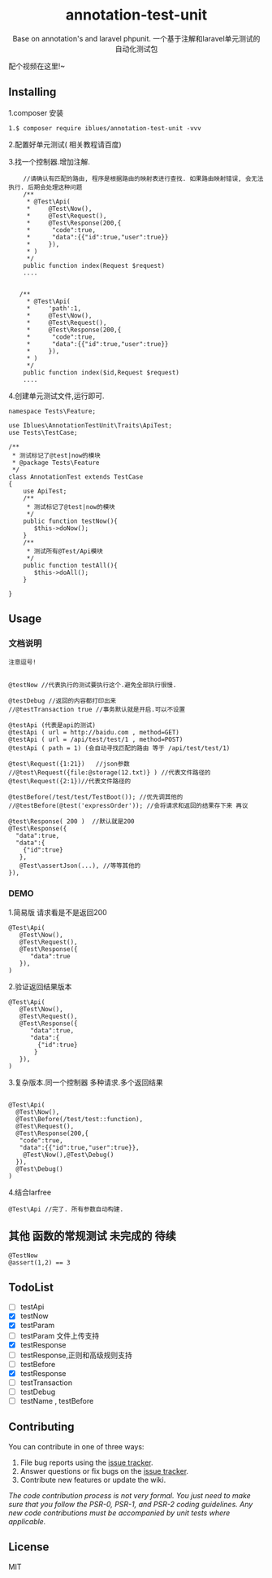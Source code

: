 <h1 align="center"> annotation-test-unit </h1>

<p align="center"> Base on annotation's and laravel phpunit.
一个基于注解和laravel单元测试的 自动化测试包

</p>
<p>
配个视频在这里!~
</p>

## Installing

1.composer 安装
```shell
1.$ composer require iblues/annotation-test-unit -vvv
```
2.配置好单元测试( 相关教程请百度)

3.找一个控制器.增加注解.

```
    //请确认有匹配的路由, 程序是根据路由的映射表进行查找. 如果路由映射错误, 会无法执行. 后期会处理这种问题
    /**
     * @Test\Api(
     *     @Test\Now(),
     *     @Test\Request(),
     *     @Test\Response(200,{
     *      "code":true,
     *      "data":{{"id":true,"user":true}}
     *     }),
     * )
     */
    public function index(Request $request)
    ....


   /**
     * @Test\Api(
     *     'path':1, 
     *     @Test\Now(),
     *     @Test\Request(),
     *     @Test\Response(200,{
     *      "code":true,
     *      "data":{{"id":true,"user":true}}
     *     }),
     * )
     */
    public function index($id,Request $request)
    ....
```
4.创建单元测试文件,运行即可.
```
namespace Tests\Feature;

use Iblues\AnnotationTestUnit\Traits\ApiTest;
use Tests\TestCase;

/**
 * 测试标记了@test|now的模块
 * @package Tests\Feature
 */
class AnnotationTest extends TestCase
{
    use ApiTest;
    /**
     * 测试标记了@test|now的模块
     */
    public function testNow(){
       $this->doNow();
    }
    /**
     * 测试所有@Test/Api模块
     */
    public function testAll(){
       $this->doAll();
    }

}
```

    


## Usage

### 文档说明
```
注意逗号!


@testNow //代表执行的测试要执行这个.避免全部执行很慢.

@testDebug //返回的内容都打印出来
//@testTransaction true //事务默认就是开启.可以不设置

@testApi (代表是api的测试)
@testApi ( url = http://baidu.com , method=GET)
@testApi ( url = /api/test/test/1 , method=POST)
@testApi ( path = 1) (会自动寻找匹配的路由 等于 /api/test/test/1)

@test\Request({1:21})   //json参数
//@test\Request({file:@storage(12.txt)} ) //代表文件路径的
@test\Request({2:1})//代表文件路径的

@testBefore(/test/test/TestBoot()); //优先调其他的
//@testBefore(@test('expressOrder')); //会将请求和返回的结果存下来 再议

@test\Response( 200 )  //默认就是200
@Test\Response({
  "data":true,
  "data":{
    {"id":true}
   },
   @Test\assertJson(...), //等等其他的 
}),
```
### DEMO

1.简易版 请求看是不是返回200
```
@Test\Api(
   @Test\Now(),
   @Test\Request(),
   @Test\Response({
      "data":true
   }),
)
```
2.验证返回结果版本
```
@Test\Api(
   @Test\Now(),
   @Test\Request(),
   @Test\Response({
      "data":true,
      "data":{
        {"id":true}
       }
   }),
)
```
3.复杂版本.同一个控制器 多种请求.多个返回结果
```

@Test\Api(
  @Test\Now(),
  @Test\Before(/test/test::function),
  @Test\Request(),
  @Test\Response(200,{
   "code":true,
   "data":{{"id":true,"user":true}},
    @Test\Now(),@Test\Debug()
  }),
  @Test\Debug()
)

```

4.结合larfree
```
@Test\Api //完了. 所有参数自动构建.
```



## 其他  函数的常规测试 未完成的 待续
```
@TestNow
@assert(1,2) == 3
```

## TodoList
- [ ] testApi
- [x] testNow
- [x] testParam
- [ ] testParam 文件上传支持
- [x] testResponse
- [ ] testResponse,正则和高级规则支持
- [ ] testBefore
- [x] testResponse
- [ ] testTransaction
- [ ] testDebug
- [ ] testName , testBefore

## Contributing

You can contribute in one of three ways:

1. File bug reports using the [issue tracker](https://github.com/iblues/annotation-test-unit/issues).
2. Answer questions or fix bugs on the [issue tracker](https://github.com/iblues/annotation-test-unit/issues).
3. Contribute new features or update the wiki.

_The code contribution process is not very formal. You just need to make sure that you follow the PSR-0, PSR-1, and PSR-2 coding guidelines. Any new code contributions must be accompanied by unit tests where applicable._

## License

MIT